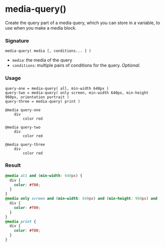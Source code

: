 # media-query()

Create the query part of a media query, which you can store in a variable, to use when you make a media block.  

### Signature

`media-query( media [, conditions... ] )`

* `media`: the media of the query
* `conditions`: multiple pairs of conditions for the query. *Optional*.

### Usage

```stylus
query-one = media-query( all, min-width 640px )
query-two = media-query( only screen, min-width 640px, min-height 960px, orientation portrait )
query-three = media-query( print )

@media query-one
    div
        color red

@media query-two
    div
        color red

@media query-three
    div
        color red
```

### Result

```css
@media all and (min-width: 640px) {
  div {
    color: #f00;
  }
}
@media only screen and (min-width: 640px) and (min-height: 960px) and (orientation: portrait) {
  div {
    color: #f00;
  }
}
@media print {
  div {
    color: #f00;
  }
}
```
